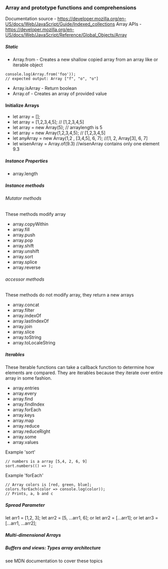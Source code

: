 
### Array and prototype functions and comprehensions
Documentation source - https://developer.mozilla.org/en-US/docs/Web/JavaScript/Guide/Indexed_collections
Array APIs - https://developer.mozilla.org/en-US/docs/Web/JavaScript/Reference/Global_Objects/Array


##### Static #####
* Array.from - Creates a new shallow copied array from an array like or iterable object
```
console.log(Array.from('foo'));
// expected output: Array ["f", "o", "o"]
```
* Array.isArray - Return boolean
* Array.of - Creates an array of provided value 

#### Initialize Arrays
* let array = [];
* let array = [1,2,3,4,5];  // [1,2,3,4,5]
* let array = new Array(5); // arraylength is 5
* let array = new Array(1,2,3,4,5);  // [1,2,3,4,5]
* let anyArray = new Array(1,2 , [3,4,5], 6, 7);  //[1, 2, Array[3], 6, 7]
* let wisenArray = Array.of(9.3) //wisenArray contains only one element 9.3

##### Instance Properties #####
* array.length

##### Instance methods #####

###### Mutator methods ######
These methods modify array

* array.copyWithin
* array.fill
* array.push
* array.pop
* array.shift
* array.unshift
* array.sort
* array.splice
* array.reverse

###### accessor methods ######
These methods do not modify array, they return a new arrays

* array.concat
* array.filter
* array.indexOf
* array.lastIndexOf
* array.join
* array.slice
* array.toString
* array.toLocaleString

##### Iterables #####
These Iterable functions can take a callback function to determine how elements are compared. They are iterables because they iterate over entire array in some fashion.

* array.entries
* array.every
* array.find
* array.findIndex
* array.forEach
* array.keys
* array.map
* array.reduce
* array.reduceRight
* array.some
* array.values


Example 'sort'
````
// numbers is a array [5,4, 2, 6, 9]
sort.numbers(() => );

````

Example 'forEach'
````
// Array colors is [red, green, blue];
colors.forEach(color => console.log(color));
// Prints, a, b and c
````


##### Spread Parameter #####
let arr1 = [1,2, 3];
let arr2 = [5, ...arr1, 6];
or
let arr2 = [...arr1];
or
let arr3 =  [...arr1, ...arr2];

##### Multi-dimensional Arrays #####

##### Buffers and views: Types array architecture #####

see MDN documentation to cover these topics
